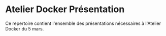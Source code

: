 # Atelier Docker Présentation

Ce repertoire contient l'ensemble des présentations nécessaires à l'Atelier Docker du 5 mars.
